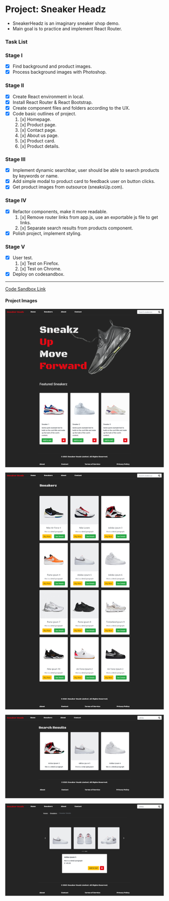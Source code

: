 # Project: Sneaker Headz 

- SneakerHeadz is an imaginary sneaker shop demo.
- Main goal is to practice and implement React Router.

### Task List

### Stage I
- [x] Find background and product images.
- [x] Process background images with Photoshop.

### Stage II
- [x] Create React environment in local.
- [x] Install React Router & React Bootstrap.
- [x] Create component files and folders according to the UX.
- [x] Code basic outlines of project.
    1. [x] Homepage.
    2. [x] Product page.
    3. [x] Contact page.
    4. [x] About us page.
    5. [x] Product card.
    6. [x] Product details.
    
### Stage III
- [x] Implement dynamic searchbar, user should be able to search products by keywords or name.
- [x] Add simple modal to product card to feedback user on button clicks.
- [x] Get product images from outsource (sneaksUp.com).

### Stage IV
- [x] Refactor components, make it more readable.
    1. [x] Remove router links from app.js, use an exportable js file to get links.
    2. [x] Separate search results from products component.
- [x] Polish project, implement styling.

### Stage V
- [x] User test.
    1. [x] Test on Firefox.
    2. [x] Test on Chrome.
- [x] Deploy on codesandbox.

---

[Code Sandbox Link](https://65xwc.csb.app/)

#### Project Images

![Landing Page](./src/images/website/Screenshot1.png)

![Product Page](./src/images/website/Screenshot2.png)

![Search Results](./src/images/website/Screenshot3.png)

![Product Details](./src/images/website/Screenshot4.png)

